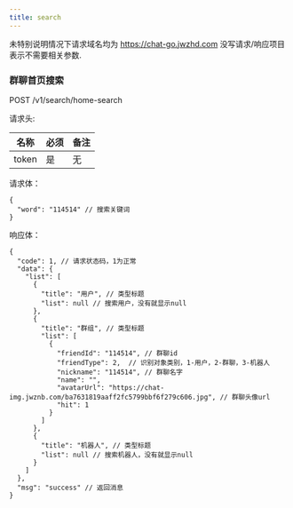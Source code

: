 ```yaml
---
title: search
---
```


未特别说明情况下请求域名均为 https://chat-go.jwzhd.com
没写请求/响应项目表示不需要相关参数.

### 群聊首页搜索

POST /v1/search/home-search

请求头:  

|名称|必须|备注|
|-----|-----|-----|
|token|是|无|

请求体：
```JSONC
{
  "word": "114514" // 搜索关键词
}
```
响应体：
```JSONC
{
  "code": 1, // 请求状态码，1为正常
  "data": {
    "list": [
      {
        "title": "用户", // 类型标题
        "list": null // 搜索用户，没有就显示null
      },
      {
        "title": "群组", // 类型标题
        "list": [
          {
            "friendId": "114514", // 群聊id
            "friendType": 2,  // 识别对象类别，1-用户，2-群聊，3-机器人
            "nickname": "114514", // 群聊名字
            "name": "",
            "avatarUrl": "https://chat-img.jwznb.com/ba7631819aaff2fc5799bbf6f279c606.jpg", // 群聊头像url
            "hit": 1 
          }
        ]
      },
      {
        "title": "机器人", // 类型标题
        "list": null // 搜索机器人，没有就显示null
      }
    ]
  },
  "msg": "success" // 返回消息
}
```
